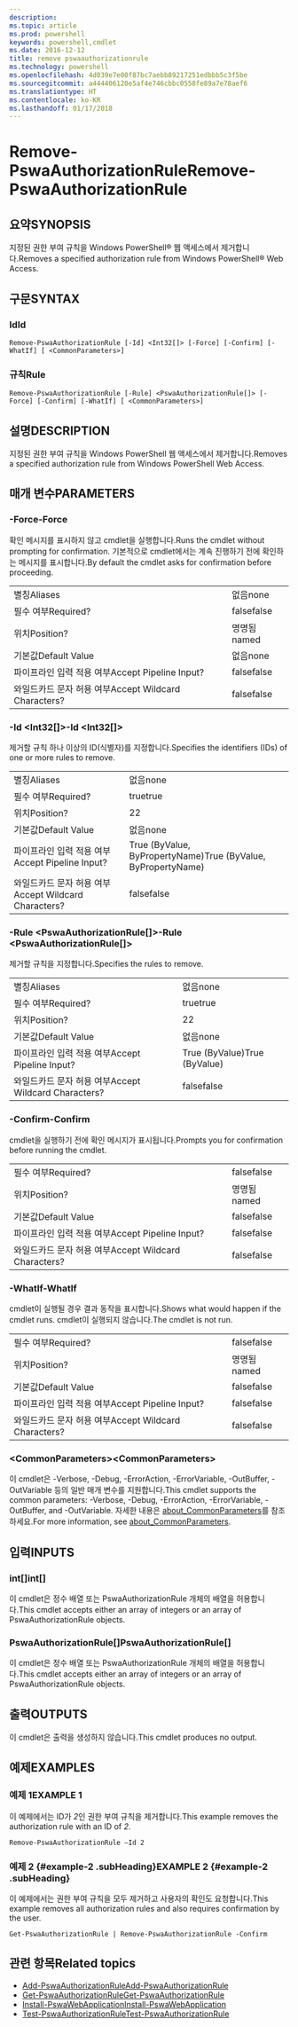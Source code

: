```yaml
---
description: 
ms.topic: article
ms.prod: powershell
keywords: powershell,cmdlet
ms.date: 2016-12-12
title: remove pswaauthorizationrule
ms.technology: powershell
ms.openlocfilehash: 4d039e7e00f87bc7aebb89217251edbbb5c3f5be
ms.sourcegitcommit: a444406120e5af4e746cbbc0558fe89a7e78aef6
ms.translationtype: HT
ms.contentlocale: ko-KR
ms.lasthandoff: 01/17/2018
---
```

# <a name="remove-pswaauthorizationrule"></a><span data-ttu-id="8cad6-103">Remove-PswaAuthorizationRule</span><span class="sxs-lookup"><span data-stu-id="8cad6-103">Remove-PswaAuthorizationRule</span></span>

## <a name="synopsis"></a><span data-ttu-id="8cad6-104">요약</span><span class="sxs-lookup"><span data-stu-id="8cad6-104">SYNOPSIS</span></span>

<span data-ttu-id="8cad6-105">지정된 권한 부여 규칙을 Windows PowerShell® 웹 액세스에서 제거합니다.</span><span class="sxs-lookup"><span data-stu-id="8cad6-105">Removes a specified authorization rule from Windows PowerShell® Web Access.</span></span>

## <a name="syntax"></a><span data-ttu-id="8cad6-106">구문</span><span class="sxs-lookup"><span data-stu-id="8cad6-106">SYNTAX</span></span>

### <a name="id"></a><span data-ttu-id="8cad6-107">Id</span><span class="sxs-lookup"><span data-stu-id="8cad6-107">Id</span></span>
```
Remove-PswaAuthorizationRule [-Id] <Int32[]> [-Force] [-Confirm] [-WhatIf] [ <CommonParameters>]
```

### <a name="rule"></a><span data-ttu-id="8cad6-108">규칙</span><span class="sxs-lookup"><span data-stu-id="8cad6-108">Rule</span></span>
```
Remove-PswaAuthorizationRule [-Rule] <PswaAuthorizationRule[]> [-Force] [-Confirm] [-WhatIf] [ <CommonParameters>]
```

## <a name="description"></a><span data-ttu-id="8cad6-109">설명</span><span class="sxs-lookup"><span data-stu-id="8cad6-109">DESCRIPTION</span></span>

<span data-ttu-id="8cad6-110">지정된 권한 부여 규칙을 Windows PowerShell 웹 액세스에서 제거합니다.</span><span class="sxs-lookup"><span data-stu-id="8cad6-110">Removes a specified authorization rule from Windows PowerShell Web Access.</span></span>

## <a name="parameters"></a><span data-ttu-id="8cad6-111">매개 변수</span><span class="sxs-lookup"><span data-stu-id="8cad6-111">PARAMETERS</span></span>

### <a name="-force"></a><span data-ttu-id="8cad6-112">-Force</span><span class="sxs-lookup"><span data-stu-id="8cad6-112">-Force</span></span>

<span data-ttu-id="8cad6-113">확인 메시지를 표시하지 않고 cmdlet을 실행합니다.</span><span class="sxs-lookup"><span data-stu-id="8cad6-113">Runs the cmdlet without prompting for confirmation.</span></span> <span data-ttu-id="8cad6-114">기본적으로 cmdlet에서는 계속 진행하기 전에 확인하는 메시지를 표시합니다.</span><span class="sxs-lookup"><span data-stu-id="8cad6-114">By default the cmdlet asks for confirmation before proceeding.</span></span>

|||  
|-|-|
| <span data-ttu-id="8cad6-115">별칭</span><span class="sxs-lookup"><span data-stu-id="8cad6-115">Aliases</span></span>                              | <span data-ttu-id="8cad6-116">없음</span><span class="sxs-lookup"><span data-stu-id="8cad6-116">none</span></span>                                 |
| <span data-ttu-id="8cad6-117">필수 여부</span><span class="sxs-lookup"><span data-stu-id="8cad6-117">Required?</span></span>                            | <span data-ttu-id="8cad6-118">false</span><span class="sxs-lookup"><span data-stu-id="8cad6-118">false</span></span>                                |
| <span data-ttu-id="8cad6-119">위치</span><span class="sxs-lookup"><span data-stu-id="8cad6-119">Position?</span></span>                            | <span data-ttu-id="8cad6-120">명명됨</span><span class="sxs-lookup"><span data-stu-id="8cad6-120">named</span></span>                                |
| <span data-ttu-id="8cad6-121">기본값</span><span class="sxs-lookup"><span data-stu-id="8cad6-121">Default Value</span></span>                        | <span data-ttu-id="8cad6-122">없음</span><span class="sxs-lookup"><span data-stu-id="8cad6-122">none</span></span>                                 |
| <span data-ttu-id="8cad6-123">파이프라인 입력 적용 여부</span><span class="sxs-lookup"><span data-stu-id="8cad6-123">Accept Pipeline Input?</span></span>               | <span data-ttu-id="8cad6-124">false</span><span class="sxs-lookup"><span data-stu-id="8cad6-124">false</span></span>                                |
| <span data-ttu-id="8cad6-125">와일드카드 문자 허용 여부</span><span class="sxs-lookup"><span data-stu-id="8cad6-125">Accept Wildcard Characters?</span></span>          | <span data-ttu-id="8cad6-126">false</span><span class="sxs-lookup"><span data-stu-id="8cad6-126">false</span></span>                                |

### <a name="-id-ltint32gt"></a><span data-ttu-id="8cad6-127">-Id &lt;Int32\[\]&gt;</span><span class="sxs-lookup"><span data-stu-id="8cad6-127">-Id &lt;Int32\[\]&gt;</span></span>

<span data-ttu-id="8cad6-128">제거할 규칙 하나 이상의 ID(식별자)를 지정합니다.</span><span class="sxs-lookup"><span data-stu-id="8cad6-128">Specifies the identifiers (IDs) of one or more rules to remove.</span></span>

|||  
|-|-|
| <span data-ttu-id="8cad6-129">별칭</span><span class="sxs-lookup"><span data-stu-id="8cad6-129">Aliases</span></span>                              | <span data-ttu-id="8cad6-130">없음</span><span class="sxs-lookup"><span data-stu-id="8cad6-130">none</span></span>                                 |
| <span data-ttu-id="8cad6-131">필수 여부</span><span class="sxs-lookup"><span data-stu-id="8cad6-131">Required?</span></span>                            | <span data-ttu-id="8cad6-132">true</span><span class="sxs-lookup"><span data-stu-id="8cad6-132">true</span></span>                                 |
| <span data-ttu-id="8cad6-133">위치</span><span class="sxs-lookup"><span data-stu-id="8cad6-133">Position?</span></span>                            | <span data-ttu-id="8cad6-134">2</span><span class="sxs-lookup"><span data-stu-id="8cad6-134">2</span></span>                                    |
| <span data-ttu-id="8cad6-135">기본값</span><span class="sxs-lookup"><span data-stu-id="8cad6-135">Default Value</span></span>                        | <span data-ttu-id="8cad6-136">없음</span><span class="sxs-lookup"><span data-stu-id="8cad6-136">none</span></span>                                 |
| <span data-ttu-id="8cad6-137">파이프라인 입력 적용 여부</span><span class="sxs-lookup"><span data-stu-id="8cad6-137">Accept Pipeline Input?</span></span>               | <span data-ttu-id="8cad6-138">True (ByValue, ByPropertyName)</span><span class="sxs-lookup"><span data-stu-id="8cad6-138">True (ByValue, ByPropertyName)</span></span>       |
| <span data-ttu-id="8cad6-139">와일드카드 문자 허용 여부</span><span class="sxs-lookup"><span data-stu-id="8cad6-139">Accept Wildcard Characters?</span></span>          | <span data-ttu-id="8cad6-140">false</span><span class="sxs-lookup"><span data-stu-id="8cad6-140">false</span></span>                                |

### <a name="-rule-ltpswaauthorizationrulegt"></a><span data-ttu-id="8cad6-141">-Rule &lt;PswaAuthorizationRule\[\]&gt;</span><span class="sxs-lookup"><span data-stu-id="8cad6-141">-Rule &lt;PswaAuthorizationRule\[\]&gt;</span></span>

<span data-ttu-id="8cad6-142">제거할 규칙을 지정합니다.</span><span class="sxs-lookup"><span data-stu-id="8cad6-142">Specifies the rules to remove.</span></span>

|||  
|-|-|
| <span data-ttu-id="8cad6-143">별칭</span><span class="sxs-lookup"><span data-stu-id="8cad6-143">Aliases</span></span>                              | <span data-ttu-id="8cad6-144">없음</span><span class="sxs-lookup"><span data-stu-id="8cad6-144">none</span></span>                                 |
| <span data-ttu-id="8cad6-145">필수 여부</span><span class="sxs-lookup"><span data-stu-id="8cad6-145">Required?</span></span>                            | <span data-ttu-id="8cad6-146">true</span><span class="sxs-lookup"><span data-stu-id="8cad6-146">true</span></span>                                 |
| <span data-ttu-id="8cad6-147">위치</span><span class="sxs-lookup"><span data-stu-id="8cad6-147">Position?</span></span>                            | <span data-ttu-id="8cad6-148">2</span><span class="sxs-lookup"><span data-stu-id="8cad6-148">2</span></span>                                    |
| <span data-ttu-id="8cad6-149">기본값</span><span class="sxs-lookup"><span data-stu-id="8cad6-149">Default Value</span></span>                        | <span data-ttu-id="8cad6-150">없음</span><span class="sxs-lookup"><span data-stu-id="8cad6-150">none</span></span>                                 |
| <span data-ttu-id="8cad6-151">파이프라인 입력 적용 여부</span><span class="sxs-lookup"><span data-stu-id="8cad6-151">Accept Pipeline Input?</span></span>               | <span data-ttu-id="8cad6-152">True (ByValue)</span><span class="sxs-lookup"><span data-stu-id="8cad6-152">True (ByValue)</span></span>                       |
| <span data-ttu-id="8cad6-153">와일드카드 문자 허용 여부</span><span class="sxs-lookup"><span data-stu-id="8cad6-153">Accept Wildcard Characters?</span></span>          | <span data-ttu-id="8cad6-154">false</span><span class="sxs-lookup"><span data-stu-id="8cad6-154">false</span></span>                                |

### <a name="-confirm"></a><span data-ttu-id="8cad6-155">-Confirm</span><span class="sxs-lookup"><span data-stu-id="8cad6-155">-Confirm</span></span>

<span data-ttu-id="8cad6-156">cmdlet을 실행하기 전에 확인 메시지가 표시됩니다.</span><span class="sxs-lookup"><span data-stu-id="8cad6-156">Prompts you for confirmation before running the cmdlet.</span></span>

|||  
|-|-|
| <span data-ttu-id="8cad6-157">필수 여부</span><span class="sxs-lookup"><span data-stu-id="8cad6-157">Required?</span></span>                            | <span data-ttu-id="8cad6-158">false</span><span class="sxs-lookup"><span data-stu-id="8cad6-158">false</span></span>                                |
| <span data-ttu-id="8cad6-159">위치</span><span class="sxs-lookup"><span data-stu-id="8cad6-159">Position?</span></span>                            | <span data-ttu-id="8cad6-160">명명됨</span><span class="sxs-lookup"><span data-stu-id="8cad6-160">named</span></span>                                |
| <span data-ttu-id="8cad6-161">기본값</span><span class="sxs-lookup"><span data-stu-id="8cad6-161">Default Value</span></span>                        | <span data-ttu-id="8cad6-162">false</span><span class="sxs-lookup"><span data-stu-id="8cad6-162">false</span></span>                                |
| <span data-ttu-id="8cad6-163">파이프라인 입력 적용 여부</span><span class="sxs-lookup"><span data-stu-id="8cad6-163">Accept Pipeline Input?</span></span>               | <span data-ttu-id="8cad6-164">false</span><span class="sxs-lookup"><span data-stu-id="8cad6-164">false</span></span>                                |
| <span data-ttu-id="8cad6-165">와일드카드 문자 허용 여부</span><span class="sxs-lookup"><span data-stu-id="8cad6-165">Accept Wildcard Characters?</span></span>          | <span data-ttu-id="8cad6-166">false</span><span class="sxs-lookup"><span data-stu-id="8cad6-166">false</span></span>                                |

### <a name="-whatif"></a><span data-ttu-id="8cad6-167">-WhatIf</span><span class="sxs-lookup"><span data-stu-id="8cad6-167">-WhatIf</span></span>

<span data-ttu-id="8cad6-168">cmdlet이 실행될 경우 결과 동작을 표시합니다.</span><span class="sxs-lookup"><span data-stu-id="8cad6-168">Shows what would happen if the cmdlet runs.</span></span> <span data-ttu-id="8cad6-169">cmdlet이 실행되지 않습니다.</span><span class="sxs-lookup"><span data-stu-id="8cad6-169">The cmdlet is not run.</span></span>

|||  
|-|-|
| <span data-ttu-id="8cad6-170">필수 여부</span><span class="sxs-lookup"><span data-stu-id="8cad6-170">Required?</span></span>                            | <span data-ttu-id="8cad6-171">false</span><span class="sxs-lookup"><span data-stu-id="8cad6-171">false</span></span>                                |
| <span data-ttu-id="8cad6-172">위치</span><span class="sxs-lookup"><span data-stu-id="8cad6-172">Position?</span></span>                            | <span data-ttu-id="8cad6-173">명명됨</span><span class="sxs-lookup"><span data-stu-id="8cad6-173">named</span></span>                                |
| <span data-ttu-id="8cad6-174">기본값</span><span class="sxs-lookup"><span data-stu-id="8cad6-174">Default Value</span></span>                        | <span data-ttu-id="8cad6-175">false</span><span class="sxs-lookup"><span data-stu-id="8cad6-175">false</span></span>                                |
| <span data-ttu-id="8cad6-176">파이프라인 입력 적용 여부</span><span class="sxs-lookup"><span data-stu-id="8cad6-176">Accept Pipeline Input?</span></span>               | <span data-ttu-id="8cad6-177">false</span><span class="sxs-lookup"><span data-stu-id="8cad6-177">false</span></span>                                |
| <span data-ttu-id="8cad6-178">와일드카드 문자 허용 여부</span><span class="sxs-lookup"><span data-stu-id="8cad6-178">Accept Wildcard Characters?</span></span>          | <span data-ttu-id="8cad6-179">false</span><span class="sxs-lookup"><span data-stu-id="8cad6-179">false</span></span>                                |

### <a name="ltcommonparametersgt"></a><span data-ttu-id="8cad6-180">&lt;CommonParameters&gt;</span><span class="sxs-lookup"><span data-stu-id="8cad6-180">&lt;CommonParameters&gt;</span></span>

<span data-ttu-id="8cad6-181">이 cmdlet은 -Verbose, -Debug, -ErrorAction, -ErrorVariable, -OutBuffer, -OutVariable 등의 일반 매개 변수를 지원합니다.</span><span class="sxs-lookup"><span data-stu-id="8cad6-181">This cmdlet supports the common parameters: -Verbose, -Debug, -ErrorAction, -ErrorVariable, -OutBuffer, and -OutVariable.</span></span>
<span data-ttu-id="8cad6-182">자세한 내용은 [about_CommonParameters](http://go.microsoft.com/fwlink/p/?LinkID=113216)를 참조하세요.</span><span class="sxs-lookup"><span data-stu-id="8cad6-182">For more information, see [about_CommonParameters](http://go.microsoft.com/fwlink/p/?LinkID=113216).</span></span>

## <a name="inputs"></a><span data-ttu-id="8cad6-183">입력</span><span class="sxs-lookup"><span data-stu-id="8cad6-183">INPUTS</span></span>

### <a name="int"></a><span data-ttu-id="8cad6-184">int\[\]</span><span class="sxs-lookup"><span data-stu-id="8cad6-184">int\[\]</span></span>

<span data-ttu-id="8cad6-185">이 cmdlet은 정수 배열 또는 PswaAuthorizationRule 개체의 배열을 허용합니다.</span><span class="sxs-lookup"><span data-stu-id="8cad6-185">This cmdlet accepts either an array of integers or an array of PswaAuthorizationRule objects.</span></span>

### <a name="pswaauthorizationrule"></a><span data-ttu-id="8cad6-186">PswaAuthorizationRule\[\]</span><span class="sxs-lookup"><span data-stu-id="8cad6-186">PswaAuthorizationRule\[\]</span></span>

<span data-ttu-id="8cad6-187">이 cmdlet은 정수 배열 또는 PswaAuthorizationRule 개체의 배열을 허용합니다.</span><span class="sxs-lookup"><span data-stu-id="8cad6-187">This cmdlet accepts either an array of integers or an array of PswaAuthorizationRule objects.</span></span>

## <a name="outputs"></a><span data-ttu-id="8cad6-188">출력</span><span class="sxs-lookup"><span data-stu-id="8cad6-188">OUTPUTS</span></span>

<span data-ttu-id="8cad6-189">이 cmdlet은 출력을 생성하지 않습니다.</span><span class="sxs-lookup"><span data-stu-id="8cad6-189">This cmdlet produces no output.</span></span>

## <a name="examples"></a><span data-ttu-id="8cad6-190">예제</span><span class="sxs-lookup"><span data-stu-id="8cad6-190">EXAMPLES</span></span>

### <a name="example-1"></a><span data-ttu-id="8cad6-191">예제 1</span><span class="sxs-lookup"><span data-stu-id="8cad6-191">EXAMPLE 1</span></span>

<span data-ttu-id="8cad6-192">이 예제에서는 ID가 *2*인 권한 부여 규칙을 제거합니다.</span><span class="sxs-lookup"><span data-stu-id="8cad6-192">This example removes the authorization rule with an ID of *2*.</span></span>

```
Remove-PswaAuthorizationRule –Id 2
```

### <a name="example-2-example-2-subheading"></a><span data-ttu-id="8cad6-193">예제 2 {#example-2 .subHeading}</span><span class="sxs-lookup"><span data-stu-id="8cad6-193">EXAMPLE 2 {#example-2 .subHeading}</span></span>

<span data-ttu-id="8cad6-194">이 예제에서는 권한 부여 규칙을 모두 제거하고 사용자의 확인도 요청합니다.</span><span class="sxs-lookup"><span data-stu-id="8cad6-194">This example removes all authorization rules and also requires confirmation by the user.</span></span>

```
Get-PswaAuthorizationRule | Remove-PswaAuthorizationRule -Confirm
```

## <a name="related-topics"></a><span data-ttu-id="8cad6-195">관련 항목</span><span class="sxs-lookup"><span data-stu-id="8cad6-195">Related topics</span></span>

- [<span data-ttu-id="8cad6-196">Add-PswaAuthorizationRule</span><span class="sxs-lookup"><span data-stu-id="8cad6-196">Add-PswaAuthorizationRule</span></span>](add-pswaauthorizationrule.md)
- [<span data-ttu-id="8cad6-197">Get-PswaAuthorizationRule</span><span class="sxs-lookup"><span data-stu-id="8cad6-197">Get-PswaAuthorizationRule</span></span>](get-pswaauthorizationrule.md)
- [<span data-ttu-id="8cad6-198">Install-PswaWebApplication</span><span class="sxs-lookup"><span data-stu-id="8cad6-198">Install-PswaWebApplication</span></span>](install-pswawebapplication.md)
- [<span data-ttu-id="8cad6-199">Test-PswaAuthorizationRule</span><span class="sxs-lookup"><span data-stu-id="8cad6-199">Test-PswaAuthorizationRule</span></span>](test-pswaauthorizationrule.md)

